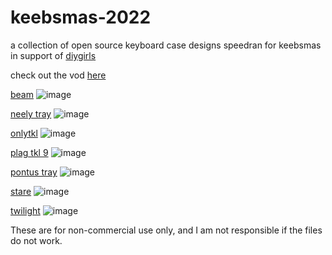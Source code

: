 # keebsmas-2022
a collection of open source keyboard case designs speedran for keebsmas in support of [diygirls](https://diygirls.org) 

check out the vod [here](https://www.youtube.com/watch?v=VUlBU5tYr_A)

[beam](https://github.com/hali4045/keebsmas-2022/blob/main/beam)
![image](https://user-images.githubusercontent.com/66137164/210156911-a856c1e8-eeaf-47ef-b3c4-ea9e9eb3f00d.png)

[neely tray](https://github.com/hali4045/keebsmas-2022/tree/main/neely-tray)
![image](https://user-images.githubusercontent.com/66137164/210161029-3d68b008-9e2f-4fbe-8cb8-6f1f462f219c.png)

[onlytkl](https://github.com/hali4045/keebsmas-2022/tree/main/onlytkl)
![image](https://user-images.githubusercontent.com/66137164/210161500-8cf6f209-1efa-4a8f-af69-557c842821fe.png)

[plag tkl 9](https://github.com/hali4045/keebsmas-2022/tree/main/plag-tkl-9)
![image](https://user-images.githubusercontent.com/66137164/210162328-6d24ff75-c88b-497a-b82f-6ac5c6c430c2.png)

[pontus tray](https://github.com/hali4045/keebsmas-2022/tree/main/pontus-tray)
![image](https://user-images.githubusercontent.com/66137164/210162481-5a239a7e-78de-484f-9f6f-7410743e6b35.png)

[stare](https://github.com/hali4045/keebsmas-2022/tree/main/stare)
![image](https://user-images.githubusercontent.com/66137164/210162637-d1edd989-0ae2-40fe-bc1d-7842fb3a6b5d.png)

[twilight](https://github.com/hali4045/keebsmas-2022/tree/main/twilight)
![image](https://user-images.githubusercontent.com/66137164/210181490-f66ee59e-3350-4ee4-9275-c88daf587489.png)

These are for non-commercial use only, and I am not responsible if the files do not work. 

